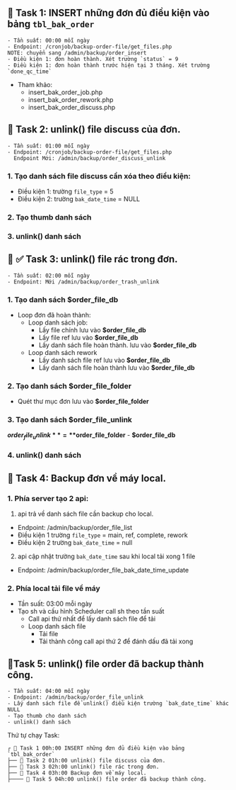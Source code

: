 ## 📌 Task 1: INSERT những đơn đủ điều kiện vào bảng `tbl_bak_order`

```
- Tần suất: 00:00 mỗi ngày
- Endpoint: /cronjob/backup-order-file/get_files.php
NOTE: chuyển sang /admin/backup/order_insert
- Điều kiện 1: đơn hoàn thành. Xét trường `status` = 9
- Điều kiện 1: đơn hoàn thành trước hiện tại 3 tháng. Xét trường `done_qc_time`
```

- Tham khảo:
  - insert_bak_order_job.php
  - insert_bak_order_rework.php
  - insert_bak_order_discuss.php

## 📌 Task 2: unlink() file discuss của đơn.

```
- Tần suất: 01:00 mỗi ngày
- Endpoint: /cronjob/backup-order-file/get_files.php
  Endpoint Mới: /admin/backup/order_discuss_unlink
```

### 1. Tạo danh sách file discuss cần xóa theo điều kiện:

- Điều kiện 1: trường `file_type` = 5
- Điều kiện 2: trường `bak_date_time` = NULL

### 2. Tạo thumb danh sách

### 3. unlink() danh sách

## 📌 ✅ Task 3: unlink() file rác trong đơn.

```
- Tần suất: 02:00 mỗi ngày
- Endpoint: Mới /admin/backup/order_trash_unlink
```

### 1. Tạo danh sách **$order_file_db**

- Loop đơn đã hoàn thành:
  - Loop danh sách job:
    - Lấy file chính lưu vào **$order_file_db**
    - Lấy file ref lưu vào **$order_file_db**
    - Lấy danh sách file hoàn thành. lưu vào **$order_file_db**
  - Loop danh sách rework
    - Lấy danh sách file ref lưu vào **$order_file_db**
    - Lấy danh sách file hoàn thành lưu vào **$order_file_db**

### 2. Tạo danh sách **$order_file_folder**

- Quét thư mục đơn lưu vào **$order_file_folder**

### 3. Tạo danh sách **$order_file_unlink**

**$order_file_unlink** = **$order_file_folder** - **$order_file_db**

### 4. unlink() danh sách

## 📌 Task 4: Backup đơn về máy local.

### 1. Phía server tạo 2 api:

1. api trả về danh sách file cần backup cho local.

- Endpoint: /admin/backup/order_file_list
- Điều kiện 1 trường `file_type` = main, ref, complete, rework
- Điều kiện 2 trường `bak_date_time` = null

2. api cập nhật trường `bak_date_time` sau khi local tải xong 1 file

- Endpoint: /admin/backup/order_file_bak_date_time_update

### 2. Phía local tải file về máy

- Tần suất: 03:00 mỗi ngày
- Tạo sh và cấu hình Scheduler call sh theo tần suất
  - Call api thứ nhất để lấy danh sách file để tải
  - Loop danh sách file
    - Tải file
    - Tải thành công call api thứ 2 để đánh dấu đã tải xong

## 📌Task 5: unlink() file order đã backup thành công.

```
- Tần suất: 04:00 mỗi ngày
- Endpoint: /admin/backup/order_file_unlink
- Lấy danh sách file để unlink() điều kiện trường `bak_date_time` khác NULL
- Tạo thumb cho danh sách
- unlink() danh sách
```

Thứ tự chạy Task:

```
┌ 📌 Task 1 00h:00 INSERT những đơn đủ điều kiện vào bảng `tbl_bak_order`
├── 📌 Task 2 01h:00 unlink() file discuss của đơn.
├── 📌 Task 3 02h:00 unlink() file rác trong đơn.
├── 📌 Task 4 03h:00 Backup đơn về máy local.
├──── 📌 Task 5 04h:00 unlink() file order đã backup thành công.

```

